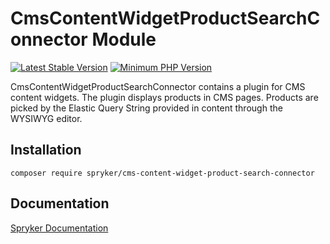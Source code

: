 # CmsContentWidgetProductSearchConnector Module
[![Latest Stable Version](https://poser.pugx.org/spryker/cms-content-widget-product-search-connector/v/stable.svg)](https://packagist.org/packages/spryker/cms-content-widget-product-search-connector)
[![Minimum PHP Version](https://img.shields.io/badge/php-%3E%3D%208.1-8892BF.svg)](https://php.net/)

CmsContentWidgetProductSearchConnector contains a plugin for CMS content widgets.
The plugin displays products in CMS pages. Products are picked by the Elastic Query String  provided in content through the WYSIWYG editor.

## Installation

```
composer require spryker/cms-content-widget-product-search-connector
```

## Documentation

[Spryker Documentation](https://docs.spryker.com)
